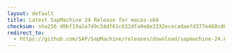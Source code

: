 ```yaml
---
layout: default
title: Latest SapMachine 24 Release for macos-x64
checksum: sha256 d0bf19a2a7d9c34df61c632dfa9e8e3332ececadaefd377e460cd018fa8ec87c
redirect_to:
  - https://github.com/SAP/SapMachine/releases/download/sapmachine-24.0.2/sapmachine-jre-24.0.2_macos-x64_bin.tar.gz
---
```

